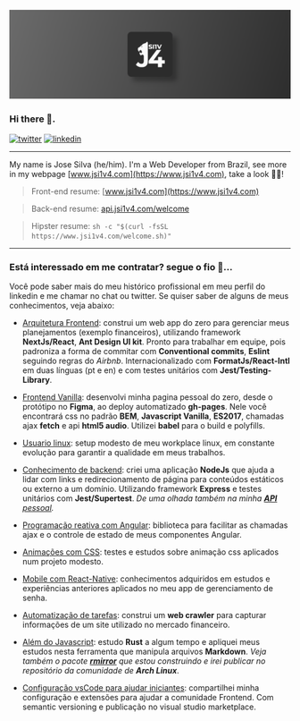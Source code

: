 [![](assets/art.png)](https://www.jsi1v4.com/logo-animated)

### Hi there 👋.

[![twitter](https://img.shields.io/twitter/url?url=https://twitter.com/jsi1v4)](https://twitter.com/jsi1v4)
[![linkedin](https://img.shields.io/badge/-Jose%20Silva-blue?style=flat-square&logo=Linkedin&logoColor=white&link=https://www.linkedin.com/in/jsi1v4)](https://www.linkedin.com/in/jsi1v4)

---

My name is Jose Silva (he/him). I'm a Web Developer from Brazil, see more in my webpage [www.jsi1v4.com](https://www.jsi1v4.com), take a look 🖖😎!

> Front-end resume: [www.jsi1v4.com](https://www.jsi1v4.com)

> Back-end resume: [api.jsi1v4.com/welcome](https://api.jsi1v4.com/api/welcome)

> Hipster resume: `sh -c "$(curl -fsSL https://www.jsi1v4.com/welcome.sh)"`

---

### Está interessado em me contratar? segue o fio 🧶...

Você pode saber mais do meu histórico profissional em meu perfil do linkedin e me chamar no chat ou twitter. Se quiser saber de alguns de meus conhecimentos, veja abaixo:

- [Arquitetura Frontend](https://github.com/jsi1v4/my-planning-app): construi um web app do zero para gerenciar meus planejamentos (exemplo financeiros), utilizando framework **NextJs/React**, **Ant Design UI kit**. Pronto para trabalhar em equipe, pois padroniza a forma de commitar com **Conventional commits**, **Eslint** seguindo regras do _Airbnb_. Internacionalizado com **FormatJs/React-Intl** em duas línguas (pt e en) e com testes unitários com **Jest/Testing-Library**.

- [Frontend Vanilla](https://github.com/jsi1v4/jsi1v4.github.io): desenvolvi minha pagina pessoal do zero, desde o protótipo no **Figma**, ao deploy automatizado **gh-pages**. Nele você encontrará css no padrão **BEM**, **Javascript Vanilla**, **ES2017**, chamadas ajax **fetch** e api **html5 audio**. Utilizei **babel** para o build e polyfills.

- [Usuario linux](https://github.com/jsi1v4/dotfiles): setup modesto de meu workplace linux, em constante evolução para garantir a qualidade em meus trabalhos.

- [Conhecimento de backend](https://github.com/jsi1v4/nodejs-statics-redirects): criei uma aplicação **NodeJs** que ajuda a lidar com links e redirecionamento de página para conteúdos estáticos ou externo a um domínio. Utilizando framework **Express** e testes unitários com **Jest/Supertest**. _De uma olhada também na minha [**API** pessoal](https://github.com/jsi1v4/my-api)._

- [Programação reativa com Angular](https://github.com/jsi1v4/angular-rx-actions): biblioteca para facilitar as chamadas ajax e o controle de estado de meus componentes Angular.

- [Animações com CSS](https://www.jsi1v4.com/logo-animated): testes e estudos sobre animação css aplicados num projeto modesto.

- [Mobile com React-Native](https://github.com/jsi1v4/my-password-app): conhecimentos adquiridos em estudos e experiências anteriores aplicados no meu app de gerenciamento de senha.

- [Automatização de tarefas](https://github.com/jsi1v4/puppeteer-brazilian-holidays): construi um **web crawler** para capturar informações de um site utilizado no mercado financeiro.

- [Além do Javascript](https://github.com/jsi1v4/markdown-tools): estudo **Rust** a algum tempo e apliquei meus estudos nesta ferramenta que manipula arquivos **Markdown**. _Veja também o pacote [**rmirror**](https://github.com/jsi1v4/rmirror) que estou construindo e irei publicar no repositório da comunidade de **Arch Linux**_.

- [Configuração vsCode para ajudar iniciantes](https://github.com/jsi1v4/jsi1v4-pack-extension): compartilhei minha configuração e extensões para ajudar a comunidade Frontend. Com semantic versioning e publicação no visual studio marketplace.
